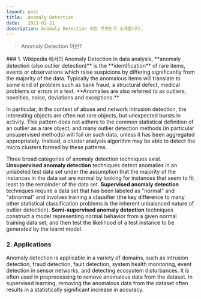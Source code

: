 ```yaml
---
layout: post
title:  Anomaly Detection
date:   2021-02-21
description: Anomaly Detection 이란 무엇인가 소개합니다.
---
```


<blockquote> Anomaly Detection 이란? </blockquote>
### 1. Wikipedia 에서의 Anomaly Detection
In data analysis, **anomaly detection (also outlier detection)** is the **identification** of rare items, events or observations which raise suspicions by differing significantly from the majority of the data. Typically the anomalous items will translate to some kind of problem such as bank fraud, a structural defect, medical problems or errors in a text. **Anomalies are also referred to as outliers, novelties, noise, deviations and exceptions.**

In particular, in the context of abuse and network intrusion detection, the interesting objects are often not rare objects, but unexpected bursts in activity. This pattern does not adhere to the common statistical definition of an outlier as a rare object, and many outlier detection methods (in particular unsupervised methods) will fail on such data, unless it has been aggregated appropriately. Instead, a cluster analysis algorithm may be able to detect the micro clusters formed by these patterns.

Three broad categories of anomaly detection techniques exist. **Unsupervised anomaly detection** techniques detect anomalies in an unlabeled test data set under the assumption that the majority of the instances in the data set are normal by looking for instances that seem to fit least to the remainder of the data set. **Supervised anomaly detection** techniques require a data set that has been labeled as "normal" and "abnormal" and involves training a classifier (the key difference to many other statistical classification problems is the inherent unbalanced nature of outlier detection). **Semi-supervised anomaly detection** techniques construct a model representing normal behavior from a given normal training data set, and then test the likelihood of a test instance to be generated by the learnt model.

### 2. Applications
Anomaly detection is applicable in a variety of domains, such as intrusion detection, fraud detection, fault detection, system health monitoring, event detection in sensor networks, and detecting ecosystem disturbances. It is often used in preprocessing to remove anomalous data from the dataset. In supervised learning, removing the anomalous data from the dataset often results in a statistically significant increase in accuracy.
